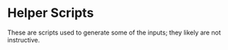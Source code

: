 # Helper Scripts

These are scripts used to generate some of the inputs; they likely are not
instructive.